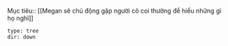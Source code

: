 Mục tiêu:: [[Megan sẽ chủ động gặp người cô coi thường để hiểu những gì họ nghĩ]]

```breadcrumbs 
type: tree
dir: down
```


